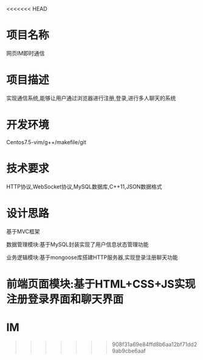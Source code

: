<<<<<<< HEAD
# 项目名称
网页IM即时通信
# 项目描述
实现通信系统,能够让用户通过浏览器进行注册,登录,进行多人聊天的系统
# 开发环境
Centos7.5-vim/g++/makefile/git
# 技术要求
HTTP协议,WebSocket协议,MySQL数据库,C++11,JSON数据格式
# 设计思路
基于MVC框架

数据管理模块:基于MySQL封装实现了用户信息状态管理功能

业务逻辑模块:基于mongoose库搭建HTTP服务器,实现登录注册聊天功能

前端页面模块:基于HTML+CSS+JS实现注册登录界面和聊天界面
=======
# IM
>>>>>>> 908f31a69e84ffd8b6aa12bf71dd29ab9cbe6aaf
